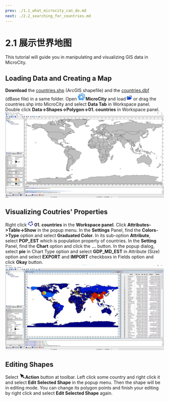 ```yaml
---
prev: ./1.1_what_microcity_can_do.md
next: ./2.2_searching_for_countries.md
---
```

# 2.1 展示世界地图
This tutorial will guide you in manipulating and visualizing GIS data in MicroCity.
## Loading Data and Creating a Map
**Download** the [countries.shp](https://github.com/microcity/microcity.github.io/raw/main/docs/data/countries.shp) (ArcGIS shapefile) and the [countries.dbf](https://github.com/microcity/microcity.github.io/raw/main/docs/data/countries.dbf) (dBase file) in a same folder. Open ![icon_microcity](./imgs/icon_microcity.png)**MicroCity** and load ![button_load](./imgs/button_load.png) or drag the countries.shp into MicroCity and select **Data Tab** in Workspace panel. Double click **Data->Shapes->Polygon->01. countries** in Workspace panel. 
![Screenshot](./imgs/world_countries.png)
## Visualizing Coutries' Properties
Right click ![icon](./imgs/icon_shapes_polygon.png) **01. countries** in the **Workspace panel**. Click **Attributes->Table->Show** in the popup menu. In the **Settings** Panel, find the **Colors->Type** option and select **Graduated Color**. In its sub-option **Attribute**, select **POP_EST** which is population property of countries. In the **Setting** Panel, find the **Chart** option and click the **...** button. In the popup dialog, select **pie** in Chart Type option and select **GDP_MD_EST** in Attribute (Size) option and select **EXPORT** and **IMPORT** checkboxs in Fields option and click **Okay** button.
![Screenshot](./imgs/data_visualization.png)
## Editing Shapes
Select ![button](./imgs/button_action.png)**Action** button at toolbar. Left click some country and right click it and select **Edit Selected Shape** in the popup menu. Then the shape will be in editing mode. You can change its polygon points and finish your editing by right click and select **Edit Selected Shape** again.
